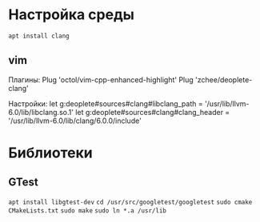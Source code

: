 # Настройка среды
`apt install clang`

## vim
Плагины:
Plug 'octol/vim-cpp-enhanced-highlight'
Plug 'zchee/deoplete-clang'

Настройки:
let g:deoplete#sources#clang#libclang_path = '/usr/lib/llvm-6.0/lib/libclang.so.1'
let g:deoplete#sources#clang#clang_header = '/usr/lib/llvm-6.0/lib/clang/6.0.0/include'

# Библиотеки
## GTest
`apt install libgtest-dev`
`cd /usr/src/googletest/googletest`
`sudo cmake CMakeLists.txt`
`sudo make`
`sudo ln *.a /usr/lib`

